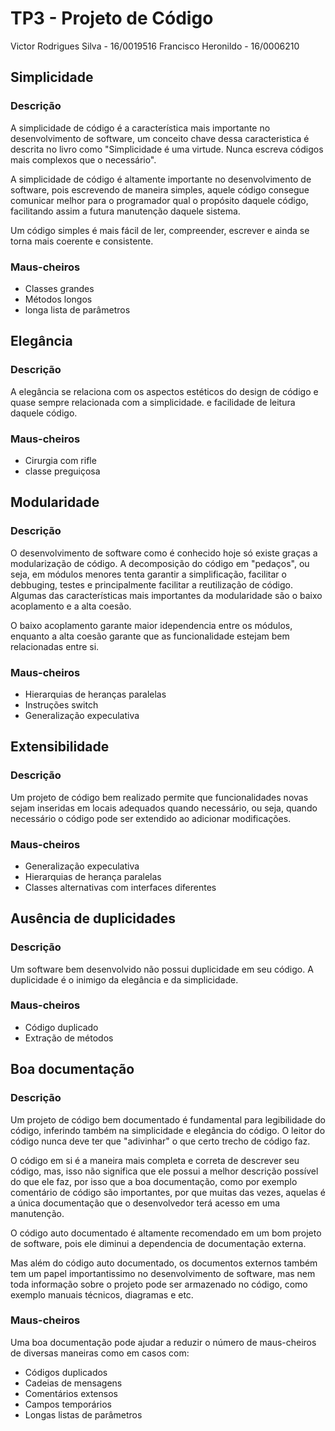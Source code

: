 # TP3 - Projeto de Código

Victor Rodrigues Silva - 16/0019516
Francisco Heronildo - 16/0006210

## Simplicidade

### Descrição

A simplicidade de código é a característica mais importante no desenvolvimento de software, um conceito chave dessa caracteristica é descrita no livro como "Simplicidade é uma virtude. Nunca escreva códigos mais complexos que o necessário".

A simplicidade de código é altamente importante no desenvolvimento de software, pois escrevendo de maneira simples, aquele código consegue comunicar melhor para o programador qual o propósito daquele código, facilitando assim a futura manutenção daquele sistema.

Um código simples é mais fácil de ler, compreender, escrever e ainda se torna mais coerente e consistente.

### Maus-cheiros

- Classes grandes
- Métodos longos
- longa lista de parâmetros

## Elegância

### Descrição

A elegância se relaciona com os aspectos estéticos do design de código e quase sempre relacionada com a simplicidade. e facilidade de leitura daquele código.

### Maus-cheiros

- Cirurgia com rifle
- classe preguiçosa

## Modularidade

### Descrição

O desenvolvimento de software como é conhecido hoje só existe graças a modularização de código. A decomposição do código em "pedaços", ou seja, em módulos menores tenta garantir a simplificação, facilitar o debbuging, testes e principalmente facilitar a reutilização de código. Algumas das características mais importantes da modularidade são o baixo acoplamento e a alta coesão.

O baixo acoplamento garante maior idependencia entre os módulos, enquanto a alta coesão garante que as funcionalidade estejam bem relacionadas entre si.

### Maus-cheiros

- Hierarquias de heranças paralelas
- Instruções switch
- Generalização expeculativa

## Extensibilidade

### Descrição

Um projeto de código bem realizado permite que funcionalidades novas sejam inseridas em locais adequados quando necessário, ou seja, quando necessário o código pode ser extendido ao adicionar modificações.

### Maus-cheiros

- Generalização expeculativa
- Hierarquias de herança paralelas
- Classes alternativas com interfaces diferentes

## Ausência de duplicidades

### Descrição

Um software bem desenvolvido não possui duplicidade em seu código. A duplicidade é o inimigo da elegância e da simplicidade.

### Maus-cheiros

- Código duplicado
- Extração de métodos

## Boa documentação

### Descrição

Um projeto de código bem documentado é fundamental para legibilidade do código, inferindo também na simplicidade e elegância do código. O leitor do código nunca deve ter que "adivinhar" o que certo trecho de código faz.

O código em si é a maneira mais completa e correta de descrever seu código, mas, isso não significa que ele possui a melhor descrição possível do que ele faz, por isso que a boa documentação, como por exemplo comentário de código são importantes, por que muitas das vezes, aquelas é a única documentação que o desenvolvedor terá acesso em uma manutenção.

O código auto documentado é altamente recomendado em um bom projeto de software, pois ele diminui a dependencia de documentação externa.

Mas além do código auto documentado, os documentos externos também tem um papel importantissimo no desenvolvimento de software, mas nem toda informação sobre o projeto pode ser armazenado no código, como exemplo manuais técnicos, diagramas e etc.

### Maus-cheiros

Uma boa documentação pode ajudar a reduzir o número de maus-cheiros de diversas maneiras como em casos com:

- Códigos duplicados
- Cadeias de mensagens
- Comentários extensos
- Campos temporários
- Longas listas de parâmetros
